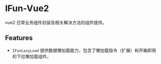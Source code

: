 # IFun-Vue2

vue2 日常业务组件封装及相关解决方法的组件提供。

## Features

- `IFunLazyLoad` 提供数据懒加载能力，包含了懒加载指令（扩展）和开箱即用的下拉懒加载组件。
